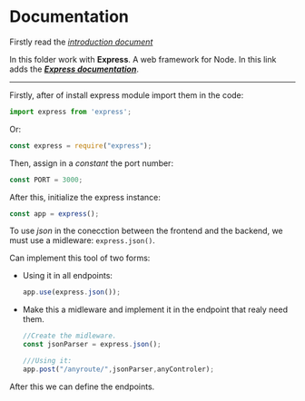 # Documentation

Firstly read the [_introduction document_](Introduction.md)

In this folder work with __Express__. A web framework for Node. In this link adds the [___Express documentation___](https://expressjs.com/en/starter/hello-world.html).

---

Firstly, after of install express module import them in the code:
```javascript
import express from 'express';
```
Or:
```javascript
const express = require("express");
```
Then, assign in a _constant_ the port number:
```javascript
const PORT = 3000;
```
After this, initialize the express instance:
```javascript
const app = express();
```
To use _json_ in the conecction between the frontend and the backend, we must use a midleware: `express.json()`.

Can implement this tool of two forms:

* Using it in all endpoints:
    ```js
    app.use(express.json()); 
    ```
* Make this a midleware and implement it in the endpoint that realy need them.
    ```js
    //Create the midleware.
    const jsonParser = express.json(); 
    
    ///Using it:
    app.post("/anyroute/",jsonParser,anyControler); 
    ```

After this we can define the endpoints.
